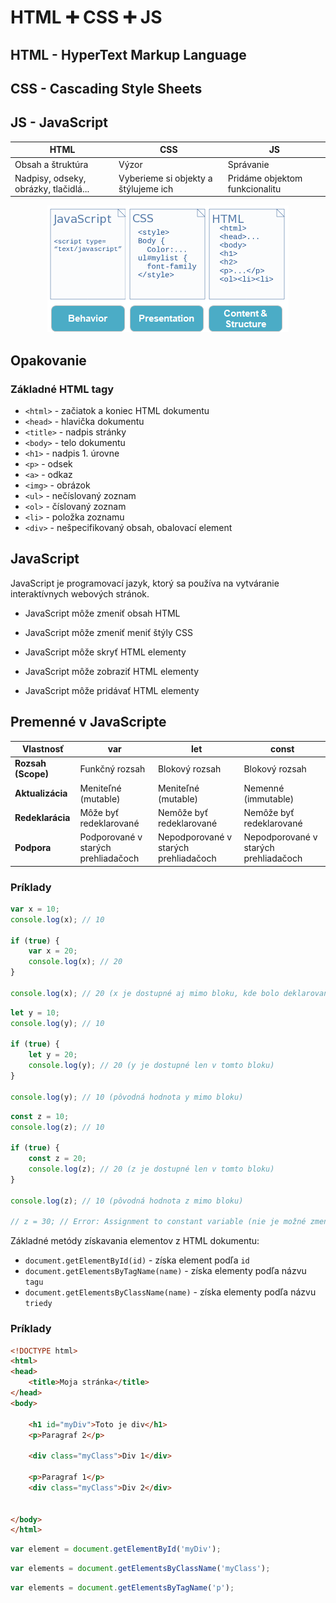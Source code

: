 # HTML ➕ CSS ➕ JS

## HTML - HyperText Markup Language 
## CSS - Cascading Style Sheets
## JS - JavaScript
<center>

| HTML      | CSS | JS        |
| ----------- | ----------- | ----------- |
| Obsah a štruktúra      | Výzor       | Správanie |
| Nadpisy, odseky, obrázky, tlačidlá... | Vyberieme si objekty a štýlujeme ich | Pridáme objektom funkcionalitu |



![Príklad](Zdroje/js_css_html.png)

</center>

## Opakovanie
### Základné HTML tagy
- `<html>` - začiatok a koniec HTML dokumentu
- `<head>` - hlavička dokumentu
- `<title>` - nadpis stránky
- `<body>` - telo dokumentu
- `<h1>` - nadpis 1. úrovne
- `<p>` - odsek
- `<a>` - odkaz
- `<img>` - obrázok
- `<ul>` - nečíslovaný zoznam
- `<ol>` - číslovaný zoznam
- `<li>` - položka zoznamu
- `<div>` - nešpecifikovaný obsah, obalovací element



## JavaScript
JavaScript je programovací jazyk, ktorý sa používa na vytváranie interaktívnych webových stránok.

- JavaScript môže zmeniť obsah HTML

- JavaScript môže zmeniť meniť štýly CSS

- JavaScript môže skryť HTML elementy

- JavaScript môže zobraziť HTML elementy

- JavaScript môže pridávať HTML elementy

## Premenné v JavaScripte
| Vlastnosť          | var                             | let                              | const                             |
|--------------------|---------------------------------|----------------------------------|-----------------------------------|
| **Rozsah (Scope)** | Funkčný rozsah                  | Blokový rozsah                   | Blokový rozsah                    |
| **Aktualizácia**   | Meniteľné (mutable)             | Meniteľné (mutable)              | Nemenné (immutable)               |
| **Redeklarácia**   | Môže byť redeklarované          | Nemôže byť redeklarované         | Nemôže byť redeklarované          |
| **Podpora**        | Podporované v starých prehliadačoch | Nepodporované v starých prehliadačoch | Nepodporované v starých prehliadačoch |

### Príklady
```javascript
var x = 10;
console.log(x); // 10

if (true) {
    var x = 20;
    console.log(x); // 20
}

console.log(x); // 20 (x je dostupné aj mimo bloku, kde bolo deklarované)
```

```javascript
let y = 10;
console.log(y); // 10

if (true) {
    let y = 20;
    console.log(y); // 20 (y je dostupné len v tomto bloku)
}

console.log(y); // 10 (pôvodná hodnota y mimo bloku)
```

```javascript
const z = 10;
console.log(z); // 10

if (true) {
    const z = 20;
    console.log(z); // 20 (z je dostupné len v tomto bloku)
}

console.log(z); // 10 (pôvodná hodnota z mimo bloku)

// z = 30; // Error: Assignment to constant variable (nie je možné zmeniť hodnotu)
```

Základné metódy získavania elementov z HTML dokumentu:
- `document.getElementById(id)` - získa element podľa `id`
- `document.getElementsByTagName(name)` - získa elementy podľa názvu `tagu`
- `document.getElementsByClassName(name)` - získa elementy podľa názvu `triedy`

### Príklady
```html
<!DOCTYPE html>
<html>
<head>
    <title>Moja stránka</title>
</head>
<body>

    <h1 id="myDiv">Toto je div</h1>
    <p>Paragraf 2</p>

    <div class="myClass">Div 1</div>
    
    <p>Paragraf 1</p>
    <div class="myClass">Div 2</div>
    

</body>
</html>
```

```javascript
var element = document.getElementById('myDiv');
```

```javascript
var elements = document.getElementsByClassName('myClass');
```

```javascript
var elements = document.getElementsByTagName('p');
```



